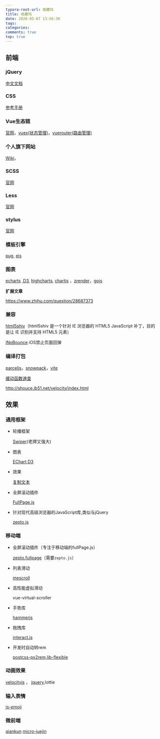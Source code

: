 ```yaml
---
typora-root-url: 收藏坞
title: 收藏坞
date: 2020-05-07 13:56:30
tags:
categories:
comments: true
top: true
---
```


## 前端

### jQuery

[中文文档](http://jquery.cuishifeng.cn/)

### CSS

[参考手册](http://css.cuishifeng.cn/index.html)

<!--more-->

### Vue生态链

[官网](https://cn.vuejs.org/)，[vuex(状态管理)](https://vuex.vuejs.org/zh/)，[vuerouter(路由管理)](https://router.vuejs.org/zh/)

### 个人旗下网站

[Wiki](http://wiki.poorman.top/)，

### SCSS

[官网](https://www.sass.hk/docs/)

### Less

[官网](http://lesscss.cn/)

### stylus

[官网](https://stylus.bootcss.com/)

### 模板引擎

[pug](https://www.pugjs.cn/api/getting-started.html), [ejs](https://ejs.bootcss.com/)

### 图表

[echarts](https://echarts.apache.org/zh/index.html) ,[D3](https://d3js.org/), [highcharts](https://www.highcharts.com.cn/), [chartjs](http://chartjs.cn/) ，[zrender](https://ecomfe.github.io/zrender-doc/public/)，[gojs](https://gojs.net/latest/index.html)

**扩展文章**

https://www.zhihu.com/question/28687373

### 兼容

[html5shiv](https://github.com/aFarkas/html5shiv)（html5shiv 是一个针对 IE 浏览器的 HTML5 JavaScript 补丁，目的是让 IE 识别并支持 HTML5 元素）

[iNoBounce](https://github.com/lazd/iNoBounce) iOS禁止页面回弹

### 编译打包

[parceljs](https://www.parceljs.cn/code_splitting.html)，[snowpack](https://github.com/pikapkg/snowpack)，[vite](https://github.com/vitejs/vite)



[缓动函数速查](https://www.xuanfengge.com/easeing/easeing/)

http://shouce.jb51.net/velocity/index.html



## 效果

### 通用框架

* 轮播框架

  [Swiper](https://www.swiper.com.cn/)(老牌又强大)

* 图表

  [EChart](https://www.echartsjs.com/zh/index.html),[D3](https://d3js.org/)

* 效果

  [复制文本](http://www.clipboardjs.cn/)

* 全屏滚动插件

  [FullPage.js](https://www.dowebok.com/demo/2014/77/)

* 针对现代高级浏览器的JavaScript库,类似与jQuery

  [zepto.js](https://www.html.cn/doc/zeptojs_api/#)

### 移动端

* 全屏滚动插件（专注于移动端的fullPage.js）

  [zepto.fullpage](https://github.com/yanhaijing/zepto.fullpage/blob/master/doc/api.md)（需要`zepto.js`）

* 列表滑动

  [mescroll](http://www.mescroll.com/reward.html?v=20200315)

* 高性能虚拟滑动

  vue-virtual-scroller
  
* 手势库

  [hammerjs](http://hammerjs.github.io/recognizer-pan/)

* 拖拽库

  [interact.js](https://github.com/taye/interact.js)

* 开发时自动转rem

  [postcss-px2rem,lib-flexible](https://www.cnblogs.com/beyonds/p/12988329.html)

### 动画效果

[velocityjs](http://velocityjs.org/) ， [jquery](https://jquery.com/),lottie

### 输入表情

[js-emoji](https://github.com/iamcal/js-emoji)

### 微前端

[qiankun](https://qiankun.umijs.org/zh/guide/getting-started)  [micro-juejin](https://github.com/ChanningHan/micro-juejin)